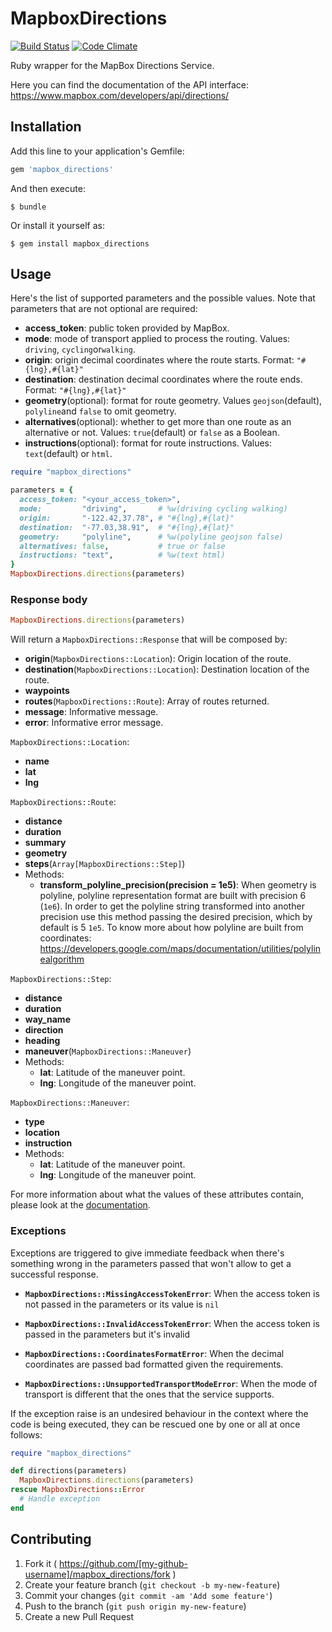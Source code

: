 # MapboxDirections

[![Build Status](https://travis-ci.org/allyapp/mapbox_directions.svg?branch=master)](https://travis-ci.org/allyapp/mapbox_directions)
[![Code Climate](https://codeclimate.com/github/allyapp/mapbox_directions/badges/gpa.svg)](https://codeclimate.com/github/allyapp/mapbox_directions)

Ruby wrapper for the MapBox Directions Service.

Here you can find the documentation of the API interface:
https://www.mapbox.com/developers/api/directions/

## Installation

Add this line to your application's Gemfile:

```ruby
gem 'mapbox_directions'
```

And then execute:

    $ bundle

Or install it yourself as:

    $ gem install mapbox_directions

## Usage

Here's the list of supported parameters and the possible values. Note that parameters that are not optional are required:

- **access_token**: public token provided by MapBox.
- **mode**: mode of transport applied to process the routing.
Values: ``driving``, ``cycling``or``walking``.
- **origin**: origin decimal coordinates where the route starts.
Format: ``"#{lng},#{lat}"``
- **destination**: destination decimal coordinates where the route ends.
Format: ``"#{lng},#{lat}"``
- **geometry**(optional): format for route geometry.
Values ``geojson``(default), ``polyline``and ``false`` to omit geometry.
- **alternatives**(optional): whether to get more than one route as an alternative or not.
Values: ``true``(default) or ``false`` as a Boolean.
- **instructions**(optional): format for route instructions.
Values: ``text``(default) or ``html``.


```ruby
require "mapbox_directions"

parameters = {
  access_token: "<your_access_token>",
  mode:         "driving",       # %w(driving cycling walking)
  origin:       "-122.42,37.78", # "#{lng},#{lat}"
  destination:  "-77.03,38.91",  # "#{lng},#{lat}"
  geometry:     "polyline",      # %w(polyline geojson false)
  alternatives: false,           # true or false
  instructions: "text",          # %w(text html)
}
MapboxDirections.directions(parameters)
```

### Response body

```ruby
MapboxDirections.directions(parameters)
```

Will return a ``MapboxDirections::Response`` that will be composed by:
- **origin**(``MapboxDirections::Location``): Origin location of the route.
- **destination**(``MapboxDirections::Location``): Destination location of the route.
- **waypoints**
- **routes**(``MapboxDirections::Route``): Array of routes returned.
- **message**: Informative message.
- **error**: Informative error message.

``MapboxDirections::Location``:
- **name**
- **lat**
- **lng**

``MapboxDirections::Route``:
- **distance**
- **duration**
- **summary**
- **geometry**
- **steps**(``Array[MapboxDirections::Step]``)
- Methods:
  - **transform_polyline_precision(precision = 1e5)**: When geometry is polyline, polyline representation format are built with precision 6 (``1e6``).
  In order to get the polyline string transformed into another precision use this method passing the desired precision, which by default is 5 ``1e5``.
  To know more about how polyline are built from coordinates:
  https://developers.google.com/maps/documentation/utilities/polylinealgorithm


``MapboxDirections::Step``:
- **distance**
- **duration**
- **way_name**
- **direction**
- **heading**
- **maneuver**(``MapboxDirections::Maneuver``)
- Methods:
  - **lat**: Latitude of the maneuver point.
  - **lng**: Longitude of the maneuver point.

``MapboxDirections::Maneuver``:
  - **type**
  - **location**
  - **instruction**
  - Methods:
    - **lat**: Latitude of the maneuver point.
    - **lng**: Longitude of the maneuver point.


For more information about what the values of these attributes contain, please look at the [documentation](https://www.mapbox.com/developers/api/directions/).

### Exceptions

Exceptions are triggered to give immediate feedback when there's something wrong in the parameters passed that won't allow to get a successful response.

- **``MapboxDirections::MissingAccessTokenError``**: When the access token is not passed in the parameters or its value is ``nil``


- **``MapboxDirections::InvalidAccessTokenError``**: When the access token is passed in the parameters but it's invalid

- **``MapboxDirections::CoordinatesFormatError``**: When the decimal coordinates are passed bad formatted given the requirements.


- **``MapboxDirections::UnsupportedTransportModeError``**: When the mode of transport is different that the ones that the service supports.


If the exception raise is an undesired behaviour in the context where the code is being executed, they can be rescued one by one or all at once follows:
```ruby
require "mapbox_directions"

def directions(parameters)
  MapboxDirections.directions(parameters)
rescue MapboxDirections::Error
  # Handle exception
end
```

## Contributing

1. Fork it ( https://github.com/[my-github-username]/mapbox_directions/fork )
2. Create your feature branch (`git checkout -b my-new-feature`)
3. Commit your changes (`git commit -am 'Add some feature'`)
4. Push to the branch (`git push origin my-new-feature`)
5. Create a new Pull Request
